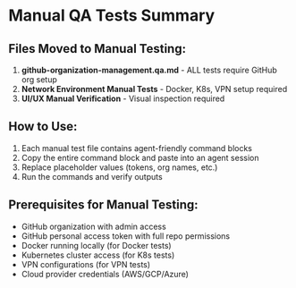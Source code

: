 # Manual QA Tests Summary

## Files Moved to Manual Testing:

1. **github-organization-management.qa.md** - ALL tests require GitHub org setup
2. **Network Environment Manual Tests** - Docker, K8s, VPN setup required  
3. **UI/UX Manual Verification** - Visual inspection required

## How to Use:

1. Each manual test file contains agent-friendly command blocks
2. Copy the entire command block and paste into an agent session
3. Replace placeholder values (tokens, org names, etc.)
4. Run the commands and verify outputs

## Prerequisites for Manual Testing:

- GitHub organization with admin access
- GitHub personal access token with full repo permissions
- Docker running locally (for Docker tests)
- Kubernetes cluster access (for K8s tests)
- VPN configurations (for VPN tests)
- Cloud provider credentials (AWS/GCP/Azure)
